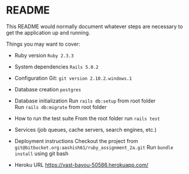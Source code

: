 # README

This README would normally document whatever steps are necessary to get the
application up and running.

Things you may want to cover:

* Ruby version
`Ruby 2.3.3`

* System dependencies
`Rails 5.0.2`

* Configuration
Git: `git version 2.10.2.windows.1`

* Database creation
`postgres`

* Database initialization
Run `rails db:setup` from root folder<br />
Run `rails db:migrate` from root folder

* How to run the test suite
From the root folder run `rails test`

* Services (job queues, cache servers, search engines, etc.)

* Deployment instructions
Checkout the project from `git@bitbucket.org:aashish61/ruby_assignment_2a.git`
Run `bundle install` using git bash


* Heroku URL
https://vast-bayou-50586.herokuapp.com/